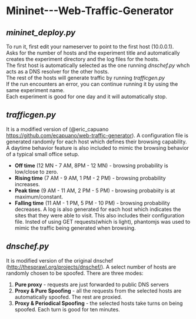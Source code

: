 # Mininet---Web-Traffic-Generator

## *mininet_deploy.py*
To run it, first edit your nameserver to point to the first host (10.0.0.1).  
Asks for the number of hosts and the experiment title and automatically creates the experiment directory and the log files for the hosts.  
The first host is automatically selected as the one running *dnschef.py* whch acts as a DNS resolver for the other hosts.  
The rest of the hosts will generate traffic by running *trafficgen.py*   
If the run encounters an error, you can continue running it by using the same experiment name.  
Each experiment is good for one day and it will automatically stop.  


## *trafficgen.py*

It is a modified version of (@eric_capuano https://github.com/ecapuano/web-traffic-generator).
A configuration file is generated randomly for each host which defines their browsing capability.
A daytime behavior feature is also included to mimic the browsing behavior of a typical small office setup.

* **Off time** (12 MN - 7 AM, 8PM - 12 MN) - browsing probability is low/close to zero.
* **Rising time** (7 AM - 9 AM, 1 PM - 2 PM) - browsing probability increases.
* **Peak time** (9 AM - 11 AM, 2 PM - 5 PM) - browsing probabiity is at maximum/constant.
* **Falling time** (11 AM - 1 PM, 5 PM - 10 PM) - browsing probability decreases.
A log is also generated for each host which indicates the sites that they were able to visit. This also includes their configuration file.
Insted of using GET requests(which is light), phantomjs was used to mimic the traffic being generated when browsing.

## *dnschef.py*
It is modified version of the original dnschef (http://thesprawl.org/projects/dnschef/).
A select number of hosts are randomly chosen to be spoofed.
There are three modes:
1) **Pure proxy** - requests are just forwarded to public DNS servers
2) **Proxy & Pure Spoofing** - all the requests from the selected hosts are automatically spoofed. The rest are proxied.
3) **Proxy & Periodical Spoofing** - the selected hosts take turns on being spoofed. Each turn is good for ten minutes.



